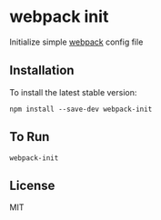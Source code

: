 # webpack init

Initialize simple [webpack](http://webpack.github.io) config file

## Installation
To install the latest stable version:
```
npm install --save-dev webpack-init
```

## To Run
`webpack-init`

## License
MIT
